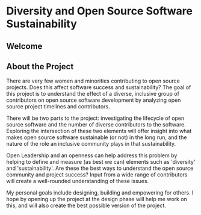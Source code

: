 # Diversity and Open Source Software Sustainability

## Welcome

## About the Project

There are very few women and minorities contributing to open source projects. Does this affect software success and sustainability? The goal of this project is to understand the effect of a diverse, inclusive group of contributors on open source software development by analyzing open source project timelines and contributors. 

There will be two parts to the project: investigating the lifecycle of open source software and the number of diverse contributors to the software. Exploring the intersection of these two elements will offer insight into what makes open source software sustainable (or not) in the long run, and the nature of the role an inclusive community plays in that sustainability.  

Open Leadership and an openness can help address this problem by helping to define and measure (as best we can) elements such as 'diversity' and 'sustainability'. Are these the best ways to understand the open source community and project success? Input from a wide range of contributors will create a well-rounded understanding of these issues. 

My personal goals include designing, building and empowering for others. I hope by opening up the project at the design phase will help me work on this, and will also create the best possible version of the project. 

